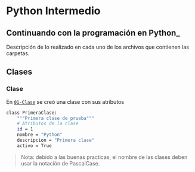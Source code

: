 # Python Intermedio
## Continuando con la programación en Python_

Descripción de lo realizado en cada uno de los archivos que contienen las carpetas.

## Clases
### Clase
En [`01-Clase`][clase] se creó una clase con sus atributos

```sh
class PrimeraClase:
    """Primera clase de prueba"""
    # Atributos de la clase
    id = 1
    nombre = "Python"
    descripcion = "Primera clase"
    activo = True
```

> Nota: debido a las buenas practicas, el nombre de las clases deben usar la notación de PascalCase.



[//]: # (Enlaces a la documentación)

[clase]: <https://github.com/YeltsinBL/Todo_Python/blob/master/Intermedio/Clases/01-Clase.py>